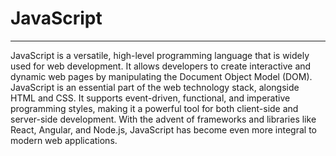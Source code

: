 # JavaScript

---
JavaScript is a versatile, high-level programming language that is widely used for web development. It allows developers to create interactive and dynamic web pages by manipulating the Document Object Model (DOM). JavaScript is an essential part of the web technology stack, alongside HTML and CSS. It supports event-driven, functional, and imperative programming styles, making it a powerful tool for both client-side and server-side development. With the advent of frameworks and libraries like React, Angular, and Node.js, JavaScript has become even more integral to modern web applications.
